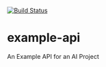 [![Build Status](http://ec2-52-35-22-250.us-west-2.compute.amazonaws.com/job/github-example-api/badge/icon)](http://ec2-52-35-22-250.us-west-2.compute.amazonaws.com/job/github-example-api/)

# example-api
An Example API for an AI Project

